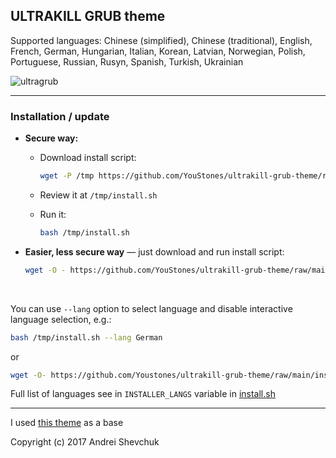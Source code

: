 ## ULTRAKILL GRUB theme

Supported languages: Chinese (simplified), Chinese (traditional), English, French, German, Hungarian, Italian, Korean, Latvian, Norwegian, Polish, Portuguese, Russian, Rusyn, Spanish, Turkish, Ukrainian

![ultragrub](https://github.com/user-attachments/assets/80958c25-d8d7-4c0d-8a11-f4de938fe9fc)


---


### Installation / update

- **Secure way:**

  - Download install script:

    ```sh
    wget -P /tmp https://github.com/YouStones/ultrakill-grub-theme/raw/main/install.sh
    ```

  - Review it at `/tmp/install.sh`

  - Run it:

    ```sh
    bash /tmp/install.sh
    ```

- **Easier, less secure way** — just download and run install script:

  ```sh
  wget -O - https://github.com/YouStones/ultrakill-grub-theme/raw/main/install.sh | bash
  ```

<br>

You can use `--lang` option to select language and disable interactive language selection, e.g.:

```sh
bash /tmp/install.sh --lang German
```

or

```sh
wget -O- https://github.com/Youstones/ultrakill-grub-theme/raw/main/install.sh | bash -s -- --lang Korean
```

Full list of languages see in `INSTALLER_LANGS` variable in [install.sh](install.sh)

---

I used [this theme](https://github.com/shvchk/fallout-grub-theme) as a base

Copyright (c) 2017 Andrei Shevchuk
